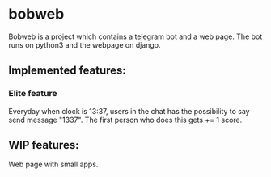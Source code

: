 # bobweb
Bobweb is a project which contains a telegram bot and a web page. The bot runs on python3 and the webpage on django. 
## Implemented features:
### Elite feature
Everyday when clock is 13:37, users in the chat has the possibility to say send message "1337". The first person who does this gets += 1 score. 

## WIP features: 
Web page with small apps. 
